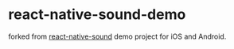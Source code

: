 # react-native-sound-demo

forked from [react-native-sound](https://github.com/zmxv/react-native-sound) demo project for iOS and Android.
